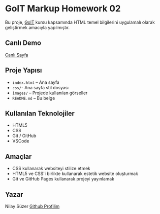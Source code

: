# GoIT Markup Homework 02

Bu proje, [GoIT](https://goit.global/tr/) kursu kapsamında HTML temel bilgilerini uygulamalı olarak geliştirmek amacıyla yapılmıştır.

## Canlı Demo

[Canlı Sayfa](https://nilaysuzer.github.io/goit-markup-hw-02/)

## Proje Yapısı

- `index.html` – Ana sayfa
- `css/`- Ana sayfa stil dosyası
- `images/` – Projede kullanılan görseller
- `README.md` – Bu belge

## Kullanılan Teknolojiler

- HTML5
- CSS
- Git / GitHub
- VSCode

## Amaçlar

- CSS kullanarak websiteyi stilize etmek
- HTML5 ve CSS'i birlikte kullanarak estetik website oluşturmak
- Git ve GitHub Pages kullanarak projeyi yayınlamak

## Yazar
Nilay Süzer
[Github Profilim](https://github.com/nilaysuzer)
